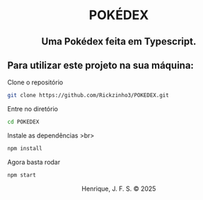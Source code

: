 <h1 align="center">POKÉDEX</h1>

<h2 align=center>Uma Pokédex feita em Typescript.</h2>

## Para utilizar este projeto na sua máquina:

Clone o repositório <br>

```sh
git clone https://github.com/Rickzinho3/POKEDEX.git
```

Entre no diretório <br>

```sh
cd POKEDEX
```

Instale as dependências >br>

```sh
npm install
```

Agora basta rodar <br>

```sh
npm start
```

<p align=center>Henrique, J. F. S. &copy; 2025</p>
